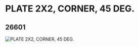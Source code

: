 # PLATE 2X2, CORNER, 45 DEG.
## 26601
![PLATE 2X2, CORNER, 45 DEG.](https://lc-www-live-s.legocdn.com/media/bricks/5/2/6164071.jpg)